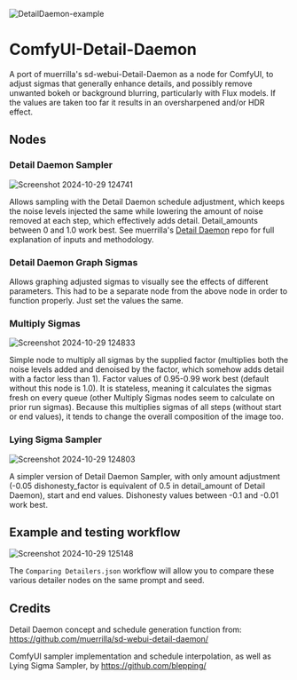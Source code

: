 ![DetailDaemon-example](https://github.com/user-attachments/assets/8f336c94-a4c6-426e-abe1-6a4c80a37cbb)
# ComfyUI-Detail-Daemon
A port of muerrilla's sd-webui-Detail-Daemon as a node for ComfyUI, to adjust sigmas that generally enhance details, and possibly remove unwanted bokeh or background blurring, particularly with Flux models. If the values are taken too far it results in an oversharpened and/or HDR effect.

## Nodes

### Detail Daemon Sampler

![Screenshot 2024-10-29 124741](https://github.com/user-attachments/assets/c11bd716-1fa1-43b6-8d64-ab20642bceb5)

Allows sampling with the Detail Daemon schedule adjustment, which keeps the noise levels injected the same while lowering the amount of noise removed at each step, which effectively adds detail. Detail_amounts between 0 and 1.0 work best. See muerrilla's [Detail Daemon](https://github.com/muerrilla/sd-webui-detail-daemon/) repo for full explanation of inputs and methodology.

### Detail Daemon Graph Sigmas

Allows graphing adjusted sigmas to visually see the effects of different parameters. This had to be a separate node from the above node in order to function properly. Just set the values the same.

### Multiply Sigmas

![Screenshot 2024-10-29 124833](https://github.com/user-attachments/assets/25efbad7-8df2-4c21-a7b5-989d2954df48)

Simple node to multiply all sigmas by the supplied factor (multiplies both the noise levels added and denoised by the factor, which somehow adds detail with a factor less than 1). Factor values of 0.95-0.99 work best (default without this node is 1.0). It is stateless, meaning it calculates the sigmas fresh on every queue (other Multiply Sigmas nodes seem to calculate on prior run sigmas). Because this multiplies sigmas of all steps (without start or end values), it tends to change the overall composition of the image too.

### Lying Sigma Sampler

![Screenshot 2024-10-29 124803](https://github.com/user-attachments/assets/11c24b49-96e1-4f50-9b82-1d6778c2a8ea)

A simpler version of Detail Daemon Sampler, with only amount adjustment (-0.05 dishonesty_factor is equivalent of 0.5 in detail_amount of Detail Daemon), start and end values. Dishonesty values between -0.1 and -0.01 work best.

## Example and testing workflow

![Screenshot 2024-10-29 125148](https://github.com/user-attachments/assets/ca600acf-5d21-42a5-81d5-b5970f1384cb)

The `Comparing Detailers.json` workflow will allow you to compare these various detailer nodes on the same prompt and seed.

## Credits

Detail Daemon concept and schedule generation function from: https://github.com/muerrilla/sd-webui-detail-daemon/

ComfyUI sampler implementation and schedule interpolation, as well as Lying Sigma Sampler, by https://github.com/blepping/
